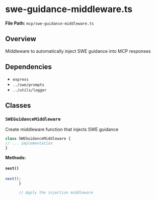 # swe-guidance-middleware.ts

**File Path:** `mcp/swe-guidance-middleware.ts`

## Overview

Middleware to automatically inject SWE guidance into MCP responses

## Dependencies

- `express`
- `../swe/prompts`
- `../utils/logger`

## Classes

### `SWEGuidanceMiddleware`

Create middleware function that injects SWE guidance

```typescript
class SWEGuidanceMiddleware {
// ... implementation
}
```

**Methods:**

#### `next()`

```typescript
next();
      }

      // Apply the injection middleware
```

